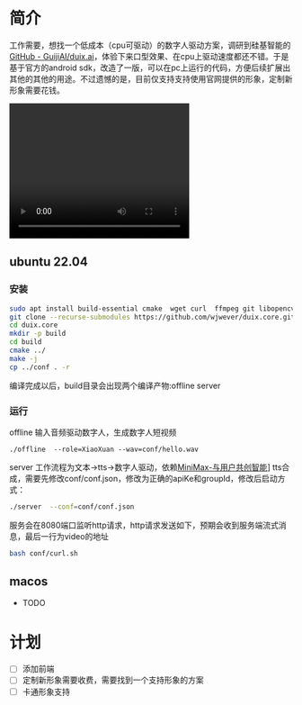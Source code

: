 # 简介

工作需要，想找一个低成本（cpu可驱动）的数字人驱动方案，调研到硅基智能的[GitHub - GuijiAI/duix.ai](https://github.com/GuijiAI/duix.ai)，体验下来口型效果、在cpu上驱动速度都还不错。于是基于官方的android sdk，改造了一版，可以在pc上运行的代码，方便后续扩展出其他的其他的用途。不过遗憾的是，目前仅支持支持使用官网提供的形象，定制新形象需要花钱。

<video width="320" height="240" controls>
  <source src="conf/hello.mp4" type="video/mp4">
  Your browser does not support the video tag.
</video>

## ubuntu 22.04

### 安装

```bash
sudo apt install build-essential cmake  wget curl  ffmpeg git libopencv-dev libcurl4-openssl-dev
git clone --recurse-submodules https://github.com/wjwever/duix.core.git 
cd duix.core
mkdir -p build
cd build
cmake ../
make -j
cp ../conf . -r
```

编译完成以后，build目录会出现两个编译产物:offline server

### 运行

offline 输入音频驱动数字人，生成数字人短视频

```
./offline  --role=XiaoXuan --wav=conf/hello.wav
```

server 工作流程为文本->tts->数字人驱动，依赖[MiniMax-与用户共创智能](https://platform.minimaxi.com/document/T2A%20V2?key=66719005a427f0c8a5701643)] tts合成，需要先修改conf/conf.json，修改为正确的apiKe和groupId，修改后启动方式：

```bash
./server  --conf=conf/conf.json
```

服务会在8080端口监听http请求，http请求发送如下，预期会收到服务端流式消息，最后一行为video的地址

```bash
bash conf/curl.sh
```

## macos

* TODO

# 计划

- [ ] 添加前端
- [ ] 定制新形象需要收费，需要找到一个支持形象的方案
- [ ] 卡通形象支持
